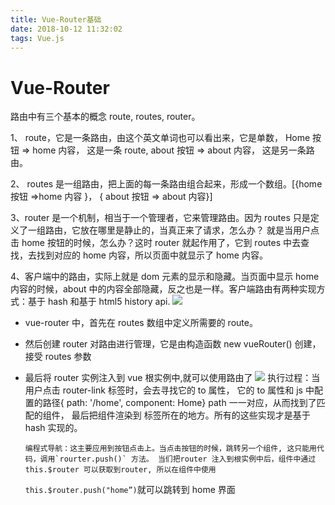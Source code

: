 ```yaml
---
title: Vue-Router基础
date: 2018-10-12 11:32:02
tags: Vue.js
---
```


# Vue-Router

路由中有三个基本的概念 route, routes, router。

1、 route，它是一条路由，由这个英文单词也可以看出来，它是单数， Home 按钮 => home 内容， 这是一条 route, about 按钮 => about 内容， 这是另一条路由。

2、 routes 是一组路由，把上面的每一条路由组合起来，形成一个数组。[{home 按钮 =>home 内容 }， { about 按钮 => about 内容}]

<!--more-->

3、router 是一个机制，相当于一个管理者，它来管理路由。因为 routes 只是定义了一组路由，它放在哪里是静止的，当真正来了请求，怎么办？ 就是当用户点击 home 按钮的时候，怎么办？这时 router 就起作用了，它到 routes 中去查找，去找到对应的 home 内容，所以页面中就显示了 home 内容。

4、客户端中的路由，实际上就是 dom 元素的显示和隐藏。当页面中显示 home 内容的时候，about 中的内容全部隐藏，反之也是一样。客户端路由有两种实现方式：基于 hash 和基于 html5 history api.
![](/hexo/images/4.jpg)

- vue-router 中，首先在 routes 数组中定义所需要的 route。
- 然后创建 router 对路由进行管理，它是由构造函数 new vueRouter() 创建，接受 routes 参数
- 最后将 router 实例注入到 vue 根实例中,就可以使用路由了
  ![](/hexo/images/5.jpg)
  执行过程：当用户点击 router-link 标签时，会去寻找它的 to 属性， 它的 to 属性和 js 中配置的路径{ path: '/home', component: Home} path 一一对应，从而找到了匹配的组件， 最后把组件渲染到 <router-view> 标签所在的地方。所有的这些实现才是基于 hash 实现的。

      编程式导航：这主要应用到按钮点击上。当点击按钮的时候，跳转另一个组件, 这只能用代码，调用`rourter.push()` 方法。 当们把router 注入到根实例中后，组件中通过 this.$router 可以获取到router, 所以在组件中使用

  `this.$router.push("home”)`就可以跳转到 home 界面

